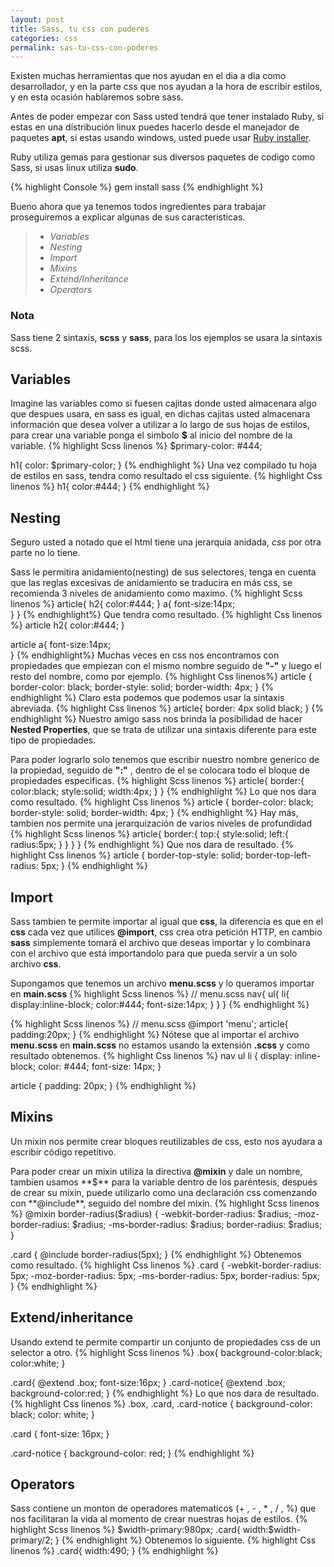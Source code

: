 ```yaml
---
layout: post
title: Sass, tu css con poderes
categories: css
permalink: sas-tu-css-con-poderes
---
```

Existen muchas herramientas que nos ayudan en el dia a dia como desarrollador, y en la parte css que nos ayudan a la hora de escribir estilos, y en esta ocasión hablaremos sobre sass.

Antes de poder empezar con Sass usted tendrá que tener instalado Ruby, si estas en una distribución linux puedes hacerlo desde el manejador de paquetes **apt**, si estas usando windows, usted puede usar [Ruby installer][1].

Ruby utiliza gemas para gestionar sus diversos paquetes de codigo como Sass, si usas linux utiliza **sudo**.

{% highlight Console %}
gem install sass
{% endhighlight %}

Bueno ahora que ya tenemos todos ingredientes para trabajar proseguiremos a explicar algunas de sus caracteristicas.

> - *Variables*
> - *Nesting*
> - *Import*
> - *Mixins*
> - *Extend/Inheritance*
> - *Operators*

### Nota
Sass tiene 2 sintaxis, **scss** y **sass**, para los los ejemplos se usara la sintaxis scss.

## Variables
Imagine las variables como si fuesen cajitas donde usted almacenara algo que despues usara, en sass es igual, en dichas cajitas usted almacenara información que desea volver a utilizar a lo largo de sus hojas de estilos, para crear una variable ponga el simbolo **$** al inicio del nombre de la variable.
{% highlight Scss linenos %}
$primary-color: #444;

h1{
  color: $primary-color;
}
{% endhighlight %}
Una vez compilado tu hoja de estilos en sass, tendra como resultado el css siguiente.
{% highlight Css linenos %}
h1{
  color:#444;
}
{% endhighlight %}
## Nesting
Seguro usted a notado que el html tiene una jerarquia anidada, *css* por otra parte no lo tiene.

Sass le permitira anidamiento(nesting) de sus selectores, tenga en cuenta que las reglas excesivas de anidamiento se traducira en más css, se recomienda 3 niveles de anidamiento como maximo.
{% highlight Scss linenos %}
article{
  h2{
    color:#444;
  }
  a{
    font-size:14px;  
  }
}
{% endhighlight%}
Que tendra como resultado.
{% highlight Css linenos %}
article h2{
  color:#444;
}

article a{
  font-size:14px;  
}
{% endhighlight%}
Muchas veces en css nos encontramos con propiedades que empiezan con el mismo nombre seguido de **"-"** y luego el resto del nombre, como por ejemplo.
{% highlight Css linenos%}
article {
  border-color: black;
  border-style: solid;
  border-width: 4px;
}
{% endhighlight %}
Claro esta  podemos que podemos usar la sintaxis abreviada.
{% highlight Css linenos %}
article{
  border: 4px solid black;
}
{% endhighlight %}
Nuestro amigo sass nos brinda la posibilidad de  hacer **Nested Properties**, que se trata de utilizar una sintaxis diferente para este tipo de propiedades.

Para poder lograrlo solo tenemos que escribir nuestro nombre generico de la propiedad, seguido de **":"** , dentro de el  se colocara todo el bloque de propiedades especificas.
{% highlight Scss linenos %}
article{
  border:{
    color:black;
    style:solid;
    width:4px;
  }
}
{% endhighlight %}
Lo que nos dara como resultado.
{% highlight Css linenos %}
article {
  border-color: black;
  border-style: solid;
  border-width: 4px;
}
{% endhighlight %}
Hay más, tambien nos permite una jerarquización de varios niveles de profundidad
{% highlight Scss linenos %}
article{
  border:{
    top:{
      style:solid;
      left:{
        radius:5px;
      }
    }
  }
}
{% endhighlight %}
Que nos dara de resultado.
{% highlight Css linenos %}
article {
  border-top-style: solid;
  border-top-left-radius: 5px;
}
{% endhighlight %}
## Import
Sass tambien te permite importar al igual que **css**, la diferencia es que en el **css** cada vez que utilices **@import**, css crea otra petición HTTP, en cambio **sass** simplemente tomará el archivo que deseas importar y lo combinara con el archivo que está importandolo para que pueda servir a un solo archivo **css**.

Supongamos que tenemos un archivo **menu.scss** y lo queramos importar en **main.scss**
{% highlight Scss linenos %}
// menu.scss
nav{
  ul{
    li{
      display:inline-block;
      color:#444;
      font-size:14px; 
    }
  }
}
{% endhighlight %}

{% highlight Scss linenos %}
// menu.scss
@import 'menu';
article{
    padding:20px;
}
{% endhighlight %}
Nótese que al importar el archivo **menu.scss** en **main.scss** no estamos usando la extensión **.scss** y como resultado obtenemos.
{% highlight Css linenos %}
nav ul li {
  display: inline-block;
  color: #444;
  font-size: 14px; 
}

article {
  padding: 20px; 
}
{% endhighlight %}
## Mixins
Un mixin nos permite crear bloques reutilizables de css, esto nos ayudara a escribir código repetitivo.

Para poder crear un mixin utiliza la directiva **@mixin** y dale un nombre, tambien usamos **$** para la variable dentro de los paréntesis, después de crear su mixin, puede utilizarlo como una declaración css comenzando con **@include**, seguido del nombre del mixin.
{% highlight Scss linenos %}
@mixin border-radius($radius) {
  -webkit-border-radius: $radius;
     -moz-border-radius: $radius;
      -ms-border-radius: $radius;
          border-radius: $radius;
}

.card { 
  @include border-radius(5px); 
}
{% endhighlight %}
Obtenemos como resultado.
{% highlight Css linenos %}
.card {
  -webkit-border-radius: 5px;
  -moz-border-radius: 5px;
  -ms-border-radius: 5px;
  border-radius: 5px; 
}
{% endhighlight %}
## Extend/inheritance
Usando extend te permite compartir un conjunto de propiedades css de un selector a otro.
{% highlight Scss linenos %}
.box{
  background-color:black;
  color:white;
}

.card{
  @extend .box;
  font-size:16px;
}
.card-notice{
  @extend .box;
  background-color:red;
}
{% endhighlight %}
Lo que nos dara de resultado.
{% highlight Css linenos %}
.box, .card, .card-notice {
  background-color: black;
  color: white;
}

.card {
  font-size: 16px;
}

.card-notice {
  background-color: red;
}
{% endhighlight %}
## Operators
Sass contiene un monton de operadores matematicos (+ , - , * , / , %) que nos facilitaran la vida al momento de crear nuestras hojas de estilos.
{% highlight Scss linenos %}
$width-primary:980px; 
.card{
    width:$width-primary/2;
}
{% endhighlight %}
Obtenemos lo siguiente.
{% highlight Css linenos %}
.card{
    width:490;
}
{% endhighlight %}

[1]:http://rubyinstaller.org/
